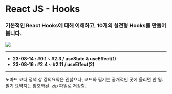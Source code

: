 # React JS - Hooks

### 기본적인 React Hooks에 대해 이해하고, 10개의 실전형 Hooks를 만들어봅니다.

<img src="https://img.shields.io/badge/React-61DAFB?style=flat-square&logo=react&logoColor=white"/>

---

- **23-08-14 : #0.1 ~ #2.3 / useState & useEffect(1)**
- **23-08-16 : #2.4 ~ #2.11 / useEffect(2)**

---

노마드 코더 정책 상 강의요약은 괜찮으나, 코드와 필기는 공개적인 곳에 올리면 안 됨.  
필기 요약지는 암호화된 .zip 파일로 저장함.
